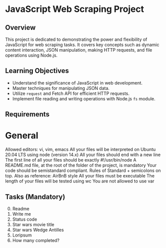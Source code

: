 # JavaScript Web Scraping Project

## Overview
This project is dedicated to demonstrating the power and flexibility of JavaScript for web scraping tasks. It covers key concepts such as dynamic content interaction, JSON manipulation, making HTTP requests, and file operations using Node.js.

## Learning Objectives
- Understand the significance of JavaScript in web development.
- Master techniques for manipulating JSON data.
- Utilize `request` and Fetch API for efficient HTTP requests.
- Implement file reading and writing operations with Node.js `fs` module.

## Requirements
# General
Allowed editors: vi, vim, emacs
All your files will be interpreted on Ubuntu 20.04 LTS using node (version 14.x)
All your files should end with a new line
The first line of all your files should be exactly #!/usr/bin/node
A README.md file, at the root of the folder of the project, is mandatory
Your code should be semistandard compliant. Rules of Standard + semicolons on top. Also as reference: AirBnB style
All your files must be executable
The length of your files will be tested using wc
You are not allowed to use var

## Tasks (Mandatory)
0. Readme
1. Write me
2. Status code
3. Star wars movie title
4. Star wars Wedge Antilles
5. Loripsum
6. How many completed?

